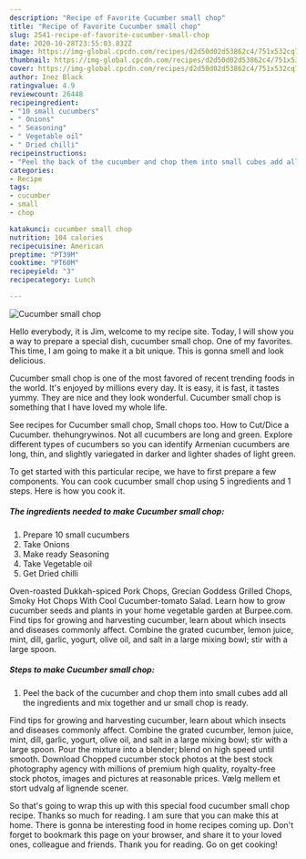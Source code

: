 ```yaml
---
description: "Recipe of Favorite Cucumber small chop"
title: "Recipe of Favorite Cucumber small chop"
slug: 2541-recipe-of-favorite-cucumber-small-chop
date: 2020-10-28T23:55:03.832Z
image: https://img-global.cpcdn.com/recipes/d2d50d02d53862c4/751x532cq70/cucumber-small-chop-recipe-main-photo.jpg
thumbnail: https://img-global.cpcdn.com/recipes/d2d50d02d53862c4/751x532cq70/cucumber-small-chop-recipe-main-photo.jpg
cover: https://img-global.cpcdn.com/recipes/d2d50d02d53862c4/751x532cq70/cucumber-small-chop-recipe-main-photo.jpg
author: Inez Black
ratingvalue: 4.9
reviewcount: 26448
recipeingredient:
- "10 small cucumbers"
- " Onions"
- " Seasoning"
- " Vegetable oil"
- " Dried chilli"
recipeinstructions:
- "Peel the back of the cucumber and chop them into small cubes add all the ingredients and mix together and ur small chop is ready."
categories:
- Recipe
tags:
- cucumber
- small
- chop

katakunci: cucumber small chop 
nutrition: 104 calories
recipecuisine: American
preptime: "PT39M"
cooktime: "PT60M"
recipeyield: "3"
recipecategory: Lunch

---
```



![Cucumber small chop](https://img-global.cpcdn.com/recipes/d2d50d02d53862c4/751x532cq70/cucumber-small-chop-recipe-main-photo.jpg)

Hello everybody, it is Jim, welcome to my recipe site. Today, I will show you a way to prepare a special dish, cucumber small chop. One of my favorites. This time, I am going to make it a bit unique. This is gonna smell and look delicious.

Cucumber small chop is one of the most favored of recent trending foods in the world. It's enjoyed by millions every day. It is easy, it is fast, it tastes yummy. They are nice and they look wonderful. Cucumber small chop is something that I have loved my whole life.

See recipes for Cucumber small chop, Small chops too. How to Cut/Dice a Cucumber. thehungrywinos. Not all cucumbers are long and green. Explore different types of cucumbers so you can identify Armenian cucumbers are long, thin, and slightly variegated in darker and lighter shades of light green.


To get started with this particular recipe, we have to first prepare a few components. You can cook cucumber small chop using 5 ingredients and 1 steps. Here is how you cook it.

<!--inarticleads1-->

##### The ingredients needed to make Cucumber small chop:

1. Prepare 10 small cucumbers
1. Take  Onions
1. Make ready  Seasoning
1. Take  Vegetable oil
1. Get  Dried chilli


Oven-roasted Dukkah-spiced Pork Chops, Grecian Goddess Grilled Chops, Smoky Hot Chops With Cool Cucumber-tomato Salad. Learn how to grow cucumber seeds and plants in your home vegetable garden at Burpee.com. Find tips for growing and harvesting cucumber, learn about which insects and diseases commonly affect. Combine the grated cucumber, lemon juice, mint, dill, garlic, yogurt, olive oil, and salt in a large mixing bowl; stir with a large spoon. 

<!--inarticleads2-->

##### Steps to make Cucumber small chop:

1. Peel the back of the cucumber and chop them into small cubes add all the ingredients and mix together and ur small chop is ready.


Find tips for growing and harvesting cucumber, learn about which insects and diseases commonly affect. Combine the grated cucumber, lemon juice, mint, dill, garlic, yogurt, olive oil, and salt in a large mixing bowl; stir with a large spoon. Pour the mixture into a blender; blend on high speed until smooth. Download Chopped cucumber stock photos at the best stock photography agency with millions of premium high quality, royalty-free stock photos, images and pictures at reasonable prices. Vælg mellem et stort udvalg af lignende scener. 

So that's going to wrap this up with this special food cucumber small chop recipe. Thanks so much for reading. I am sure that you can make this at home. There is gonna be interesting food in home recipes coming up. Don't forget to bookmark this page on your browser, and share it to your loved ones, colleague and friends. Thank you for reading. Go on get cooking!

